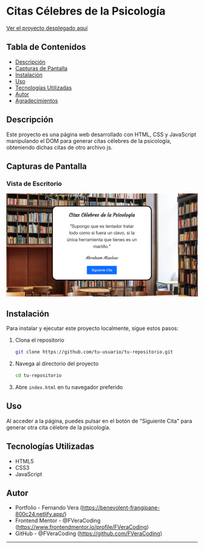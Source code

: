 # Citas Célebres de la Psicología

[Ver el proyecto desplegado aquí](https://frabjous-selkie-331915.netlify.app/)

## Tabla de Contenidos

- [Descripción](#descripción)
- [Capturas de Pantalla](#capturas-de-pantalla)
- [Instalación](#instalación)
- [Uso](#uso)
- [Tecnologías Utilizadas](#tecnologías-utilizadas)
- [Autor](#autor)
- [Agradecimientos](#agradecimientos)

## Descripción

Este proyecto es una página web desarrollado con HTML, CSS y JavaScript manipulando el DOM para generar citas célebres de la psicología, obteniendo dichas citas de otro archivo js.

## Capturas de Pantalla

### Vista de Escritorio
![Vista Escritorio](design/screenshot0.png)

## Instalación

Para instalar y ejecutar este proyecto localmente, sigue estos pasos:

1. Clona el repositorio
    ```bash
    git clone https://github.com/tu-usuario/tu-repositorio.git
    ```
2. Navega al directorio del proyecto
    ```bash
    cd tu-repositorio
    ```
3. Abre `index.html` en tu navegador preferido

## Uso

Al acceder a la página, puedes pulsar en el botón de "Siguiente Cita" para generar otra cita célebre de la psicología.

## Tecnologías Utilizadas

- HTML5
- CSS3
- JavaScript

## Autor

- Portfolio - Fernando Vera (https://benevolent-frangipane-800c24.netlify.app/)
- Frontend Mentor - @FVeraCoding (https://www.frontendmentor.io/profile/FVeraCoding)
- GitHub - @FVeraCoding (https://github.com/FVeraCoding)

---
